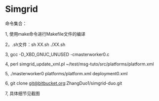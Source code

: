 # Simgrid

命令集合：

1, 使用make命令进行Makefile文件的编译

2，.sh文件：sh XX.sh    ./XX.sh

3, gcc -D_XBD_GNUC_UNUSED -cmasterworker0.c

4, perl simgrid_update_xml.pl ~/test/msg-tuto/src/platforms/platform.xml 

5, ./masterworker0 platforms/platform.xml deployment0.xml

6, git clone git@bitbucket.org:ZhangDuo1/simgrid-duo.git

7, 具体细节见截图
